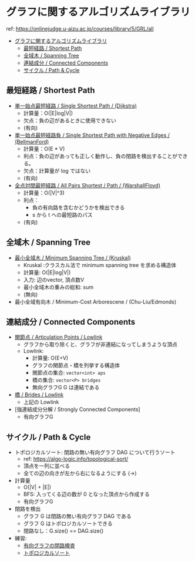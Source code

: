 # グラフに関するアルゴリズムライブラリ

ref: https://onlinejudge.u-aizu.ac.jp/courses/library/5/GRL/all

- [グラフに関するアルゴリズムライブラリ](#グラフに関するアルゴリズムライブラリ)
  - [最短経路 / Shortest Path](#最短経路--shortest-path)
  - [全域木 / Spanning Tree](#全域木--spanning-tree)
  - [連結成分 / Connected Components](#連結成分--connected-components)
  - [サイクル / Path & Cycle](#サイクル--path--cycle)

## 最短経路 / Shortest Path
- [単一始点最短経路 / Single Shortest Path / (Dijkstra)](./1a-単一始点最短経路.cpp)
  - 計算量：O(|E|log|V|)
  - 欠点：負の辺があるときに使用できない
  - (有向)
- [単一始点最短経路負 / Single Shortest Path with Negative Edges / (BellmanFord)](./1b-単一始点最短経路-負の重みをもつ辺を含む.cpp)
  - 計算量：O(E * V)
  - 利点：負の辺があっても正しく動作し、負の閉路を検出することができる。
  - 欠点：計算量が log ではない
  - (有向)
- [全点対間最短経路 / All Pairs Shortest / Path / (WarshallFloyd)](./1c-全点対間最短経路.cpp)
  - 計算量：O(|V|^3)
  - 利点：
    - 負の有向路を含むかどうかを検出できる
    - s から t への最短路のパス
  - (有向)

## 全域木 / Spanning Tree
- [最小全域木 / Minimum Spanning Tree / (Kruskal)](./2a-最小全域木-Kruskal.cpp)
  - Kruskal :クラスカル法で minimum spanning tree を求める構造体
  - 計算量: O(|E|log|V|)
  - 入力: 辺のvector, 頂点数V
  - 最小全域木の重みの総和: sum
  - (無向)
- 最小全域有向木 / Minimum-Cost Arborescene / (Chu-Liu/Edmonds)

## 連結成分 / Connected Components

- [関節点 / Articulation Points / Lowlink](./3a-関節点.cpp)
  - グラフから取り除くと、グラフが非連結になってしまうような頂点
  - Lowlink:
    - 計算量: O(E+V)
    - グラフの関節点・橋を列挙する構造体
    - 関節点の集合: `vector<int> aps`
    - 橋の集合: `vector<P> bridges`
    - 無向グラフG G は連結である
- [橋 / Brides / Lowlink](./3b-橋.cpp)
  - 上記の Lowlink
- [強連結成分分解 / Strongly Connected Components]
  - 有向グラフG

## サイクル / Path & Cycle

- トポロジカルソート: 閉路の無い有向グラフ DAG について行うソート
  - ref: https://algo-logic.info/topological-sort/
  - 頂点を一列に並べる
  - 全ての辺の向きが左から右になるようにする (->)
- 計算量
  - O(|V| + |E|)
  - BFS: 入ってくる辺の数が 0 となった頂点から作成する
  - 有向グラフG
- 閉路を検出
  - グラフ G は閉路の無い有向グラフ DAG である
  - グラフ G はトポロジカルソートできる
  - 閉路なし：G.size() == DAG.size()
- 練習:
  - [有向グラフの閉路検査](https://onlinejudge.u-aizu.ac.jp/courses/library/5/GRL/4/GRL_4_A)
  - [トポロジカルソート](https://onlinejudge.u-aizu.ac.jp/courses/library/5/GRL/4/GRL_4_B)
